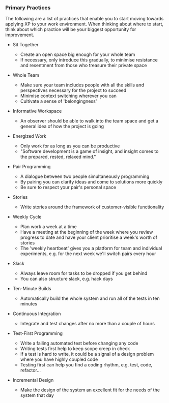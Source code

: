 ### Primary Practices

The following are a list of practices that enable you to start moving towards applying XP to your work environment. When thinking about where to start, think about which practice will be your biggest opportunity for improvement.

* Sit Together
  * Create an open space big enough for your whole team
  * If necessary, only introduce this gradually, to minimise resistance and resentment from those who treasure their private space

* Whole Team
  * Make sure your team includes people with all the skills and perspectives necessary for the project to succeed
  * Minimise context switching wherever you can
  * Cultivate a sense of 'belongingness'

* Informative Workspace
  * An observer should be able to walk into the team space and get a general idea of how the project is going

* Energized Work
  * Only work for as long as you can be productive
  *  "Software development is a game of insight, and insight comes to the prepared, rested, relaxed mind."

* Pair Programming
  * A dialogue between two people simultaneously programming
  * By pairing you can clarify ideas and come to solutions more quickly
  * Be sure to respect your pair's personal space

* Stories
  * Write stories around the framework of customer-visible functionality

* Weekly Cycle
  * Plan work a week at a time
  * Have a meeting at the beginning of the week where you review progress to date and have your client prioritise a week's worth of stories
  * The 'weekly heartbeat' gives you a platform for team and individual experiments, e.g. for the next week we'll switch pairs every hour

* Slack
  * Always leave room for tasks to be dropped if you get behind
  * You can also structure slack, e.g. hack days

* Ten-Minute Builds
  * Automatically build the whole system and run all of the tests in ten minutes

* Continuous Integration
  * Integrate and test changes after no more than a couple of hours

* Test-First Programming
  * Write a failing automated test before changing any code
  * Writing tests first help to keep scope creep in check
  * If a test is hard to write, it could be a signal of a design problem where you have highly coupled code
  * Testing first can help you find a coding rhythm, e.g. test, code, refactor...

* Incremental Design
  * Make the design of the system an excellent fit for the needs of the system that day
